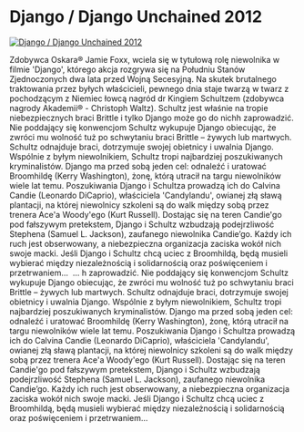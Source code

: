 Django / Django Unchained 2012 
=============
[![Django / Django Unchained 2012 ](http://vidos.pl/images/player.gif)](http://vidos.pl/django-django-unchained-2012)

 Zdobywca Oskara® Jamie Foxx, wciela się w tytułową rolę niewolnika w filmie 'Django', którego akcja rozgrywa się na Południu Stanów Zjednoczonych dwa lata przed Wojną Secesyjną. Na skutek brutalnego traktowania przez byłych właścicieli, pewnego dnia staje twarzą w twarz z pochodzącym z Niemiec łowcą nagród dr Kingiem Schultzem (zdobywca nagrody Akademii® - Christoph Waltz). Schultz jest właśnie na tropie niebezpiecznych braci Brittle i tylko Django może go do nichh zaprowadzić. Nie poddający się konwencjom Schultz wykupuje Django obiecując, że zwróci mu wolność tuż po schwytaniu braci Brittle – żywych lub martwych. Schultz odnajduje braci, dotrzymuje swojej obietnicy i uwalnia Django. Wspólnie z byłym niewolnikiem, Schultz tropi najbardziej poszukiwanych kryminalistów. Django ma przed sobą jeden cel: odnaleźć i uratować Broomhildę (Kerry Washington), żonę, którą utracił na targu niewolników wiele lat temu. Poszukiwania Django i Schultza prowadzą ich do Calvina Candie (Leonardo DiCaprio), właściciela 'Candylandu', owianej złą sławą plantacji, na której niewolnicy szkoleni są do walk między sobą przez trenera Ace'a Woody'ego (Kurt Russell). Dostając się na teren Candie'go pod fałszywym pretekstem, Django i Schultz wzbudzają podejrzliwość Stephena (Samuel L. Jackson), zaufanego niewolnika Candie’go. Każdy ich ruch jest obserwowany, a niebezpieczna organizacja zaciska wokół nich swoje macki. Jeśli Django i Schultz chcą uciec z Broomhildą, będą musieli wybierać między niezależnością i solidarnością oraz poświęceniem i przetrwaniem…   ... h zaprowadzić. Nie poddający się konwencjom Schultz wykupuje Django obiecując, że zwróci mu wolność tuż po schwytaniu braci Brittle – żywych lub martwych. Schultz odnajduje braci, dotrzymuje swojej obietnicy i uwalnia Django. Wspólnie z byłym niewolnikiem, Schultz tropi najbardziej poszukiwanych kryminalistów. Django ma przed sobą jeden cel: odnaleźć i uratować Broomhildę (Kerry Washington), żonę, którą utracił na targu niewolników wiele lat temu. Poszukiwania Django i Schultza prowadzą ich do Calvina Candie (Leonardo DiCaprio), właściciela 'Candylandu', owianej złą sławą plantacji, na której niewolnicy szkoleni są do walk między sobą przez trenera Ace'a Woody'ego (Kurt Russell). Dostając się na teren Candie'go pod fałszywym pretekstem, Django i Schultz wzbudzają podejrzliwość Stephena (Samuel L. Jackson), zaufanego niewolnika Candie’go. Każdy ich ruch jest obserwowany, a niebezpieczna organizacja zaciska wokół nich swoje macki. Jeśli Django i Schultz chcą uciec z Broomhildą, będą musieli wybierać między niezależnością i solidarnością oraz poświęceniem i przetrwaniem… 
